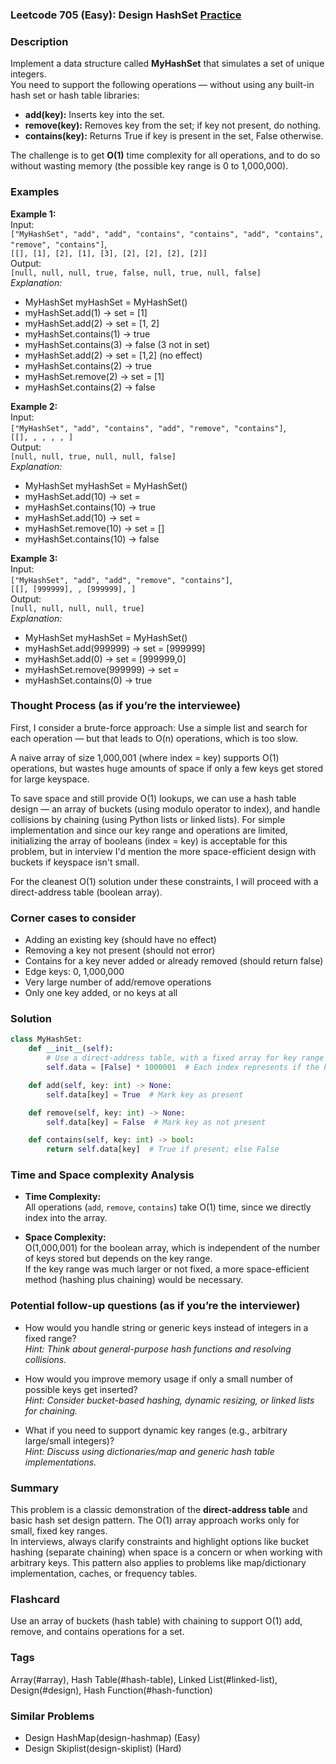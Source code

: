### Leetcode 705 (Easy): Design HashSet [Practice](https://leetcode.com/problems/design-hashset)

### Description  
Implement a data structure called **MyHashSet** that simulates a set of unique integers.  
You need to support the following operations — without using any built-in hash set or hash table libraries:
- **add(key):** Inserts key into the set.
- **remove(key):** Removes key from the set; if key not present, do nothing.
- **contains(key):** Returns True if key is present in the set, False otherwise.

The challenge is to get **O(1)** time complexity for all operations, and to do so without wasting memory (the possible key range is 0 to 1,000,000).


### Examples  

**Example 1:**  
Input:  
`["MyHashSet", "add", "add", "contains", "contains", "add", "contains", "remove", "contains"]`,  
`[[], [1], [2], [1], [3], [2], [2], [2], [2]]`  
Output:  
`[null, null, null, true, false, null, true, null, false]`  
*Explanation:*
- MyHashSet myHashSet = MyHashSet()
- myHashSet.add(1) → set = [1]
- myHashSet.add(2) → set = [1, 2]
- myHashSet.contains(1) → true
- myHashSet.contains(3) → false (3 not in set)
- myHashSet.add(2) → set = [1,2] (no effect)
- myHashSet.contains(2) → true
- myHashSet.remove(2) → set = [1]
- myHashSet.contains(2) → false

**Example 2:**  
Input:  
`["MyHashSet", "add", "contains", "add", "remove", "contains"]`,  
`[[], , , , , ]`  
Output:  
`[null, null, true, null, null, false]`  
*Explanation:*
- MyHashSet myHashSet = MyHashSet()
- myHashSet.add(10) → set = 
- myHashSet.contains(10) → true
- myHashSet.add(10) → set = 
- myHashSet.remove(10) → set = []
- myHashSet.contains(10) → false

**Example 3:**  
Input:  
`["MyHashSet", "add", "add", "remove", "contains"]`,  
`[[], [999999], , [999999], ]`  
Output:  
`[null, null, null, null, true]`  
*Explanation:*
- MyHashSet myHashSet = MyHashSet()
- myHashSet.add(999999) → set = [999999]
- myHashSet.add(0) → set = [999999,0]
- myHashSet.remove(999999) → set = 
- myHashSet.contains(0) → true

### Thought Process (as if you’re the interviewee)  
First, I consider a brute-force approach: Use a simple list and search for each operation — but that leads to O(n) operations, which is too slow.

A naive array of size 1,000,001 (where index = key) supports O(1) operations, but wastes huge amounts of space if only a few keys get stored for large keyspace.

To save space and still provide O(1) lookups, we can use a hash table design — an array of buckets (using modulo operator to index), and handle collisions by chaining (using Python lists or linked lists). For simple implementation and since our key range and operations are limited, initializing the array of booleans (index = key) is acceptable for this problem, but in interview I'd mention the more space-efficient design with buckets if keyspace isn't small.

For the cleanest O(1) solution under these constraints, I will proceed with a direct-address table (boolean array).

### Corner cases to consider  
- Adding an existing key (should have no effect)
- Removing a key not present (should not error)
- Contains for a key never added or already removed (should return false)
- Edge keys: 0, 1,000,000
- Very large number of add/remove operations
- Only one key added, or no keys at all

### Solution

```python
class MyHashSet:
    def __init__(self):
        # Use a direct-address table, with a fixed array for key range 0..1_000_000
        self.data = [False] * 1000001  # Each index represents if the key is present

    def add(self, key: int) -> None:
        self.data[key] = True  # Mark key as present

    def remove(self, key: int) -> None:
        self.data[key] = False  # Mark key as not present

    def contains(self, key: int) -> bool:
        return self.data[key]  # True if present; else False
```

### Time and Space complexity Analysis  

- **Time Complexity:**  
  All operations (`add`, `remove`, `contains`) take O(1) time, since we directly index into the array.

- **Space Complexity:**  
  O(1,000,001) for the boolean array, which is independent of the number of keys stored but depends on the key range.  
  If the key range was much larger or not fixed, a more space-efficient method (hashing plus chaining) would be necessary.

### Potential follow-up questions (as if you’re the interviewer)  

- How would you handle string or generic keys instead of integers in a fixed range?  
  *Hint: Think about general-purpose hash functions and resolving collisions.*

- How would you improve memory usage if only a small number of possible keys get inserted?  
  *Hint: Consider bucket-based hashing, dynamic resizing, or linked lists for chaining.*

- What if you need to support dynamic key ranges (e.g., arbitrary large/small integers)?  
  *Hint: Discuss using dictionaries/map and generic hash table implementations.*

### Summary
This problem is a classic demonstration of the **direct-address table** and basic hash set design pattern. The O(1) array approach works only for small, fixed key ranges.  
In interviews, always clarify constraints and highlight options like bucket hashing (separate chaining) when space is a concern or when working with arbitrary keys. This pattern also applies to problems like map/dictionary implementation, caches, or frequency tables.


### Flashcard
Use an array of buckets (hash table) with chaining to support O(1) add, remove, and contains operations for a set.

### Tags
Array(#array), Hash Table(#hash-table), Linked List(#linked-list), Design(#design), Hash Function(#hash-function)

### Similar Problems
- Design HashMap(design-hashmap) (Easy)
- Design Skiplist(design-skiplist) (Hard)